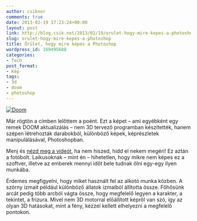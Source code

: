 ```yaml
---
author: csiknor
comments: true
date: 2013-02-19 17:23:24+00:00
layout: post
link: http://blog.csik.net/2013/02/19/orulet-hogy-mire-kepes-a-photoshop/
slug: orulet-hogy-mire-kepes-a-photoshop
title: Őrület, hogy mire képes a Photoshop
wordpress_id: 169495688
categories:
- Tech
post_format:
- Kép
tags:
- 3d
- doom
- photoshop
---
```


[![Doom](http://csiknet.files.wordpress.com/2013/03/doom___pinky_demon_blocks_the_exit_by_elemental79-d5unxbd.jpg?w=580)](http://csiknet.files.wordpress.com/2013/03/doom___pinky_demon_blocks_the_exit_by_elemental79-d5unxbd.jpg)

Már rögtön a címben lelőttem a poént. Ezt a képet – ami egyébként egy remek DOOM aktualizálás – nem 3D tervező programban készítették, hanem szépen létrehozták darabokból, különböző képek, képrészletek manipulálásával, Photoshopban.

Menj és [nézd meg a videót](http://www.youtube.com/watch?v=ZulJCYES5Do&feature=youtu.be), ha nem hiszed, hidd el nekem megéri! Ez aztán a fotóbolt. Laikusoknak – mint én – hihetetlen, hogy mikre nem képes ez a szoftver, illetve az emberek mennyi időt bele tudnak ölni egy-egy ilyen munkába.

Érdemes megfigyelni, hogy miket használt fel az alkotó munka közben. A szörny izmait például különböző állatok izmaiból állította össze. Főhősünk arcát pedig több arcból vágta össze, hogy megfelelő legyen a karakter, a tekintet, a frizura. Mivel nem 3D motorral előállított képről van szó, így az olyan 3D hatásokat, mint a fény, kézzel kellett elhelyezni a megfelelő pontokon.
